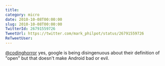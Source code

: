 ```yaml
---
title: 
category: micro
date: 2010-10-08T00:00:00
slug: 2010-10-08T00:00:00
TwitterId: 26791559726
TweetUrl: https://twitter.com/mark_philpot/status/26791559726
ReTweetUser: 
---
```


[@codinghorror](https://twitter.com/codinghorror) yes, google is being disingenuous about their definition of "open" but that doesn't make Android bad or evil.